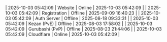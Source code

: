 | 2025-10-03 05:42:09 | Website | Online | 2025-10-03 05:42:09 |
| 2025-10-03 05:42:09 | Registration | Offline | 2025-09-09 16:40:23 |
| 2025-10-03 05:42:09 | Auth Server | Offline | 2025-08-18 09:33:31 |
| 2025-10-03 05:42:09 | Kezan (PvE) | Offline | 2025-08-03 17:58:02 |
| 2025-10-03 05:42:09 | Gurubashi (PvP) | Offline | 2025-08-23 21:44:06 |
| 2025-10-03 05:42:09 | Cloudflare | Online | 2025-10-03 05:42:09 |
